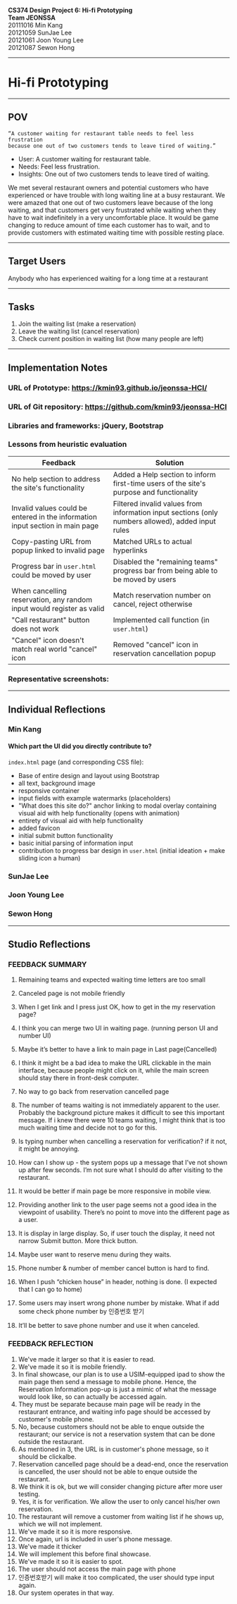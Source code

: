 **CS374 Design Project 6: Hi-fi Prototyping**  
**Team JEONSSA**  
20111016 Min Kang  
20121059 SunJae Lee  
20121061 Joon Young Lee  
20121087 Sewon Hong

---

# Hi-fi Prototyping
 
---
## POV
    “A customer waiting for restaurant table needs to feel less frustration
    because one out of two customers tends to leave tired of waiting.”
- User: A customer waiting for restaurant table. 
- Needs: Feel less frustration. 
- Insights: One out of two customers tends to leave tired of waiting. 

We met several restaurant owners and potential customers who have experienced or have trouble with long waiting line at a busy restaurant. 
We were amazed that one out of two customers leave because of the long waiting, and that customers get very frustrated while waiting when they have to wait indefinitely in a very uncomfortable place. 
It would be game changing to reduce amount of time each customer has to wait, and to provide customers with estimated waiting time with possible resting place.

---
## Target Users

Anybody who has experienced waiting for a long time at a restaurant

---
## Tasks
1. Join the waiting list (make a reservation)
2. Leave the waiting list (cancel reservation)
3. Check current position in waiting list (how many people are left)

---
## Implementation Notes

### URL of Prototype: <a href="https://kmin93.github.io/jeonssa-HCI/" target="_blank">https://kmin93.github.io/jeonssa-HCI/</a>

### URL of Git repository: <a href="https://github.com/kmin93/jeonssa-HCI" target="_blank">https://github.com/kmin93/jeonssa-HCI</a>

### Libraries and frameworks: jQuery, Bootstrap

### Lessons from heuristic evaluation

| Feedback | Solution |
| --- | --- |
| No help section to address the site's functionality| Added a Help section to inform first-time users of the site's purpose and functionality|
| Invalid values could be entered in the information input section in main page| Filtered invalid values from information input sections (only numbers allowed), added input rules|
| Copy-pasting URL from popup linked to invalid page|Matched URLs to actual hyperlinks |
| Progress bar in `user.html` could be moved by user | Disabled the "remaining teams" progress bar from being able to be moved by users|
| When cancelling reservation, any random input would register as valid| Match reservation number on cancel, reject otherwise|
|"Call restaurant" button does not work | Implemented call function (in `user.html`)|
|"Cancel" icon doesn't match real world "cancel" icon | Removed "cancel" icon in reservation cancellation popup|

### Representative screenshots:


---
## Individual Reflections

<!-- Which part the UI did you directly contribute to?
What were some of the difficulties you faced?
List one useful implementation skill you learned while working on DP5 and DP6. -->

### Min Kang

#### Which part the UI did you directly contribute to?

`index.html` page (and corresponding CSS file):
- Base of entire design and layout using Bootstrap
- all text, background image
- responsive container
- input fields with example watermarks (placeholders)
- "What does this site do?" anchor linking to modal overlay containing visual aid with help functionality (opens with animation)
- entirety of visual aid with help functionality
- added favicon
- initial submit button functionality
- basic initial parsing of information input
- contribution to progress bar design in `user.html` (initial ideation + make sliding icon a human)




### SunJae Lee

### Joon Young Lee

### Sewon Hong


---
## Studio Reflections

### FEEDBACK SUMMARY
1. Remaining teams and expected waiting time letters are too small
2. Canceled page is not mobile friendly
3. When I get link and I press just OK, how to get in the my reservation page?
4. I think you can merge two UI in waiting page. (running person UI and number UI)
5. Maybe it’s better to have a link to main page in Last page(Cancelled)
6. I think it might be a bad idea to make the URL clickable in the main interface, because people might click on it, while the main screen should stay there in front-desk computer. 
7. No way to go back from reservation cancelled page
8. The number of teams waiting is not immediately apparent to the user. Probably the background picture makes it difficult to see this important message. If i knew there were 10 teams waiting, I might think that is too much waiting time and decide not to go for this.
9. Is typing number when cancelling a reservation for verification? if it  not, it might be annoying.
10. How can I show up - the system pops up a message that I’ve not shown up after few seconds. I’m not sure what I should do after visiting to the restaurant.
11. It would be better if main page be more responsive in mobile view.
12. Providing another link to the user page seems not a good idea in the viewpoint of usability. There’s no point to move into the different page as a user.

13. It is display in large display. So, if user touch the display, it need not narrow Submit button. More thick button.
14. Maybe user want to reserve menu during they waits.
15. Phone number & number of member cancel button is hard to find.
16. When I push “chicken house” in header, nothing is done. (I expected that I can go to home)
17. Some users may insert wrong phone number by mistake. What if add some check phone number by 인증번호 받기
18. It’ll be better to save phone number and use it when canceled.





### FEEDBACK REFLECTION
1. We've made it larger so that it is easier to read.
2. We've made it so it is mobile friendly.
3. In final showcase, our plan is to use a USIM-equipped ipad to show the main page then send a message to mobile phone. Hence, the Reservation Information pop-up is just a mimic of what the message would look like, so can actually be accessed again.
4. They must be separate because main page will be ready in the restaurant entrance, and waiting info page should be accessed by customer's mobile phone.
5. No, because customers should not be able to enque outside the restaurant; our service is not a reservation system that can be done outside the restaurant.
6. As mentioned in 3, the URL is in customer's phone message, so it should be clickalbe.
7. Reservation cancelled page should be a dead-end, once the reservation is cancelled, the user should not be able to enque outside the restaurant.
8. We think it is ok, but we will consider changing picture after more user testing.
9. Yes, it is for verification. We allow the user to only cancel his/her own reservation.
10. The restaurant will remove a customer from waiting list if he shows up, which we will not implement. 
11. We've made it so it is more responsive.
12. Once again, url is included in user's phone message.
13. We've made it thicker
14. We will implement this before final showcase.
15. We've made it so it is easier to spot.
16. The user should not access the main page with phone
17. 인증번호받기 will make it too complicated, the user should type input again.
18. Our system operates in that way.

